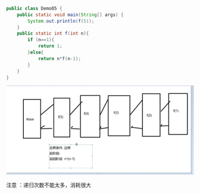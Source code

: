 ```java

public class Demo05 {
    public static void main(String[] args) {
        System.out.println(f(5));
    }
    public static int f(int n){
        if (n==1){
            return 1;
        }else{
            return n*f(n-1);
        }
    }
}
```

![](images/递归原理.png)

注意 ：递归次数不能太多，消耗很大